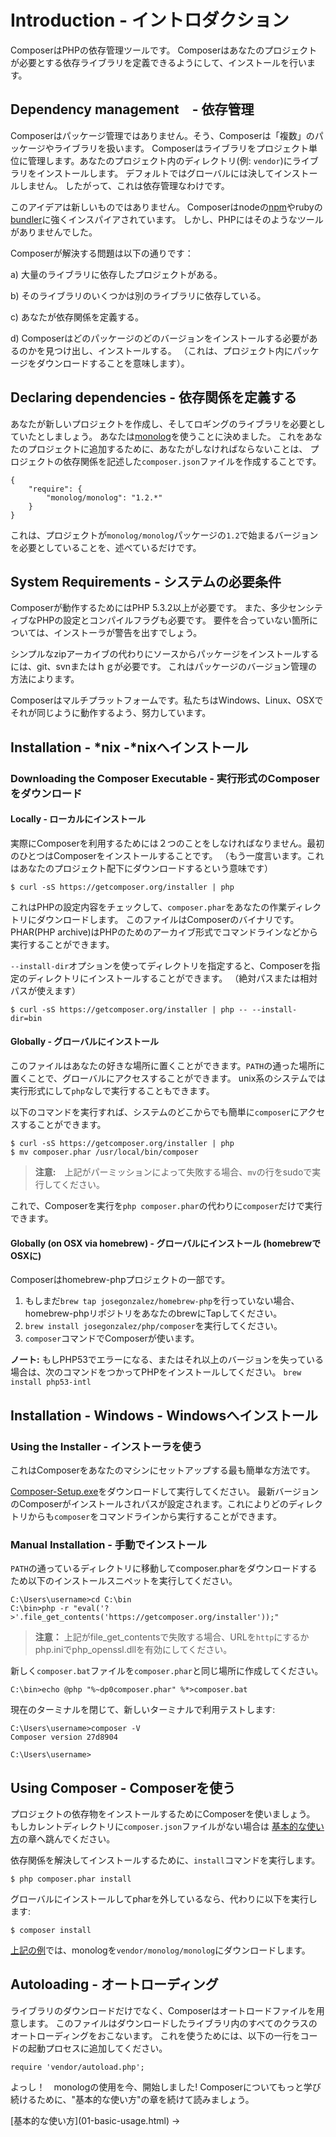 # Introduction - イントロダクション

ComposerはPHPの依存管理ツールです。
Composerはあなたのプロジェクトが必要とする依存ライブラリを定義できるようにして、インストールを行います。

<!--
Composer is a tool for dependency management in PHP. It allows you to declare
the dependent libraries your project needs and it will install them in your
project for you.
-->

## Dependency management　- 依存管理

Composerはパッケージ管理ではありません。そう、Composerは「複数」のパッケージやライブラリを扱います。
Composerはライブラリをプロジェクト単位に管理します。あなたのプロジェクト内のディレクトリ(例: `vendor`)にライブラリをインストールします。
デフォルトではグローバルには決してインストールしません。
したがって、これは依存管理なわけです。

<!--
Composer is not a package manager. Yes, it deals with "packages" or libraries, but
it manages them on a per-project basis, installing them in a directory (e.g. `vendor`)
inside your project. By default it will never install anything globally. Thus,
it is a dependency manager.
-->

このアイデアは新しいものではありません。
Composerはnodeの[npm](http://npmjs.org/)やrubyの[bundler](http://gembundler.com/)に強くインスパイアされています。
しかし、PHPにはそのようなツールがありませんでした。

Composerが解決する問題は以下の通りです：

a) 大量のライブラリに依存したプロジェクトがある。

b) そのライブラリのいくつかは別のライブラリに依存している。

c) あなたが依存関係を定義する。

d) Composerはどのパッケージのどのバージョンをインストールする必要があるのかを見つけ出し、インストールする。
  （これは、プロジェクト内にパッケージをダウンロードすることを意味します）。

<!--
This idea is not new and Composer is strongly inspired by node's [npm](http://npmjs.org/)
and ruby's [bundler](http://gembundler.com/). But there has not been such a tool
for PHP.

The problem that Composer solves is this:

a) You have a project that depends on a number of libraries.

b) Some of those libraries depend on other libraries.

c) You declare the things you depend on.

d) Composer finds out which versions of which packages need to be installed, and
   installs them (meaning it downloads them into your project).
-->

## Declaring dependencies - 依存関係を定義する

あなたが新しいプロジェクトを作成し、そしてロギングのライブラリを必要としていたとしましょう。
あなたは[monolog](https://github.com/Seldaek/monolog)を使うことに決めました。
これをあなたのプロジェクトに追加するために、あなたがしなければならないことは、
プロジェクトの依存関係を記述した`composer.json`ファイルを作成することです。

<!--
Let's say you are creating a project, and you need a library that does logging.
You decide to use [monolog](https://github.com/Seldaek/monolog). In order to
add it to your project, all you need to do is create a `composer.json` file
which describes the project's dependencies.
-->

    {
        "require": {
            "monolog/monolog": "1.2.*"
        }
    }

これは、プロジェクトが`monolog/monolog`パッケージの`1.2`で始まるバージョンを必要としていることを、述べているだけです。

<!--
We are simply stating that our project requires some `monolog/monolog` package,
any version beginning with `1.2`.
-->

## System Requirements - システムの必要条件

Composerが動作するためにはPHP 5.3.2以上が必要です。
また、多少センシティブなPHPの設定とコンパイルフラグも必要です。
要件を合っていない箇所については、インストーラが警告を出すでしょう。

<!--
Composer requires PHP 5.3.2+ to run. A few sensitive php settings and compile
flags are also required, but the installer will warn you about any
incompatibilities.
-->

シンプルなzipアーカイブの代わりにソースからパッケージをインストールするには、git、svnまたはｈｇが必要です。
これはパッケージのバージョン管理の方法によります。

<!--
To install packages from sources instead of simple zip archives, you will need
git, svn or hg depending on how the package is version-controlled.
-->

Composerはマルチプラットフォームです。私たちはWindows、Linux、OSXでそれが同じように動作するよう、努力しています。

<!--
Composer is multi-platform and we strive to make it run equally well on Windows,
Linux and OSX.
-->

## Installation - *nix -*nixへインストール

### Downloading the Composer Executable - 実行形式のComposerをダウンロード

#### Locally - ローカルにインストール

実際にComposerを利用するためには２つのことをしなければなりません。最初のひとつはComposerをインストールすることです。
（もう一度言います。これはあなたのプロジェクト配下にダウンロードするという意味です）

<!--
To actually get Composer, we need to do two things. The first one is installing
Composer (again, this means downloading it into your project):
-->

    $ curl -sS https://getcomposer.org/installer | php

これはPHPの設定内容をチェックして、`composer.phar`をあなたの作業ディレクトリにダウンロードします。
このファイルはComposerのバイナリです。
PHAR(PHP archive)はPHPのためのアーカイブ形式でコマンドラインなどから実行することができます。

<!--
This will just check a few PHP settings and then download `composer.phar` to
your working directory. This file is the Composer binary. It is a PHAR (PHP
archive), which is an archive format for PHP which can be run on the command
line, amongst other things.
-->

`--install-dir`オプションを使ってディレクトリを指定すると、Composerを指定のディレクトリにインストールすることができます。
（絶対パスまたは相対パスが使えます）

<!--
You can install Composer to a specific directory by using the `--install-dir`
option and providing a target directory (it can be an absolute or relative path):
-->

    $ curl -sS https://getcomposer.org/installer | php -- --install-dir=bin

#### Globally - グローバルにインストール

このファイルはあなたの好きな場所に置くことができます。`PATH`の通った場所に置くことで、グローバルにアクセスすることができます。
unix系のシステムでは実行形式にして`php`なしで実行することもできます。

<!--
You can place this file anywhere you wish. If you put it in your `PATH`,
you can access it globally. On unixy systems you can even make it
executable and invoke it without `php`.
-->

以下のコマンドを実行すれば、システムのどこからでも簡単に`composer`にアクセスすることができます。

<!--
You can run these commands to easily access `composer` from anywhere on your system:
-->

    $ curl -sS https://getcomposer.org/installer | php
    $ mv composer.phar /usr/local/bin/composer

> **注意:**　上記がパーミッションによって失敗する場合、`mv`の行をsudoで実行してください。

<!--
**Note:** If the above fails due to permissions, run the `mv` line
again with sudo.
-->

これで、Composerを実行を`php composer.phar`の代わりに`composer`だけで実行できます。

<!--
Then, just run `composer` in order to run Composer instead of `php composer.phar`.
-->

#### Globally (on OSX via homebrew) - グローバルにインストール (homebrewでOSXに)

Composerはhomebrew-phpプロジェクトの一部です。

1. もしまだ`brew tap josegonzalez/homebrew-php`を行っていない場合、homebrew-phpリポジトリをあなたのbrewにTapしてください。
2. `brew install josegonzalez/php/composer`を実行してください。
3. `composer`コマンドでComposerが使います。

<!--
Composer is part of the homebrew-php project.

1. Tap the homebrew-php repository into your brew installation if you haven't done
   so yet: `brew tap josegonzalez/homebrew-php`
2. Run `brew install josegonzalez/php/composer`.
3. Use Composer with the `composer` command.
-->

**ノート:** もしPHP53でエラーになる、またはそれ以上のバージョンを失っている場合は、次のコマンドをつかってPHPをインストールしてください。
`brew install php53-intl`

<!--
> **Note:** If you receive an error saying PHP53 or higher is missing use this command to install php 
> `brew install php53-intl`
-->

## Installation - Windows - Windowsへインストール

### Using the Installer - インストーラを使う

これはComposerをあなたのマシンにセットアップする最も簡単な方法です。

<!--
This is the easiest way to get Composer set up on your machine.
-->

[Composer-Setup.exe](https://getcomposer.org/Composer-Setup.exe)をダウンロードして実行してください。
最新バージョンのComposerがインストールされパスが設定されます。これによりどのディレクトリからも`composer`をコマンドラインから実行することができます。

<!--
Download and run [Composer-Setup.exe](https://getcomposer.org/Composer-Setup.exe),
it will install the latest Composer version and set up your PATH so that you can
just call `composer` from any directory in your command line.
-->

### Manual Installation - 手動でインストール

`PATH`の通っているディレクトリに移動してcomposer.pharをダウンロードするため以下のインストールスニペットを実行してください。

<!--
Change to a directory on your `PATH` and run the install snippet to download
composer.phar:
-->

    C:\Users\username>cd C:\bin
    C:\bin>php -r "eval('?>'.file_get_contents('https://getcomposer.org/installer'));"

> **注意：** 上記がfile_get_contentsで失敗する場合、URLを`http`にするかphp.iniでphp_openssl.dllを有効にしてください。

<!--
> **Note:** If the above fails due to file_get_contents, use the `http` url or enable php_openssl.dll in php.ini
-->

新しく`composer.bat`ファイルを`composer.phar`と同じ場所に作成してください。

<!--
Create a new `composer.bat` file alongside `composer.phar`:
-->

    C:\bin>echo @php "%~dp0composer.phar" %*>composer.bat

現在のターミナルを閉じて、新しいターミナルで利用テストします:

<!--
Close your current terminal. Test usage with a new terminal:
-->

    C:\Users\username>composer -V
    Composer version 27d8904

    C:\Users\username>

## Using Composer - Composerを使う

プロジェクトの依存物をインストールするためにComposerを使いましょう。
もしカレントディレクトリに`composer.json`ファイルがない場合は
[基本的な使い方](01-basic-usage.html)の章へ跳んでください。

<!--
We will now use Composer to install the dependencies of the project. If you
don't have a `composer.json` file in the current directory please skip to the
[Basic Usage](01-basic-usage.md) chapter.
-->

依存関係を解決してインストールするために、`install`コマンドを実行します。

<!--
To resolve and download dependencies, run the `install` command:
-->

    $ php composer.phar install

グローバルにインストールしてpharを外しているなら、代わりに以下を実行します:

<!--
If you did a global install and do not have the phar in that directory
run this instead:
-->

    $ composer install

[上記の例](#declaring-dependencies-)では、monologを`vendor/monolog/monolog`にダウンロードします。

<!--
Following the [example above](#declaring-dependencies), this will download
monolog into the `vendor/monolog/monolog` directory.
-->

## Autoloading - オートローディング

ライブラリのダウンロードだけでなく、Composerはオートロードファイルを用意します。
このファイルはダウンロードしたライブラリ内のすべてのクラスのオートローディングをおこないます。
これを使うためには、以下の一行をコードの起動プロセスに追加してください。

<!--
Besides downloading the library, Composer also prepares an autoload file that's
capable of autoloading all of the classes in any of the libraries that it
downloads. To use it, just add the following line to your code's bootstrap
process:
-->

    require 'vendor/autoload.php';

よっし！　monologの使用を今、開始しました! Composerについてもっと学び続けるために、"基本的な使い方"の章を続けて読みましょう。

<!--
Woah! Now start using monolog! To keep learning more about Composer, keep
reading the "Basic Usage" chapter.
-->

<p class="prev-next">
[基本的な使い方](01-basic-usage.html) &rarr;
</p>

<!--
[Basic Usage](01-basic-usage.md) &rarr;
-->